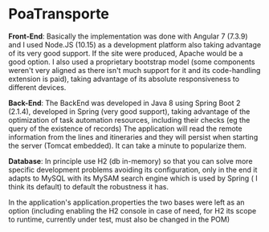 # PoaTransporte

**Front-End**: Basically the implementation was done with Angular 7 (7.3.9) and I used Node.JS (10.15) as a development platform also taking advantage of its very good support.
 If the site were produced, Apache would be a good option.
I also used a proprietary bootstrap model (some components weren't very aligned as there isn't much support for it and its code-handling extension is paid), taking advantage of its absolute responsiveness to different devices.

**Back-End**: The BackEnd was developed in Java 8 using Spring Boot 2 (2.1.4), developed in Spring (very good support), taking advantage of the optimization of task automation resources, including their checks (eg the query of the existence of records)
The application will read the remote information from the lines and itineraries and they will persist when starting the server (Tomcat embedded). It can take a minute to popularize them.

**Database**: In principle use H2 (db in-memory) so that you can solve more specific development problems avoiding its configuration, only in the end it adapts to MySQL with its MySAM search engine which is used by Spring ( I think its default) to default the robustness it has.

In the application's application.properties the two bases were left as an option (including enabling the H2 console in case of need, for H2 its scope to runtime, currently under test, must also be changed in the POM)
